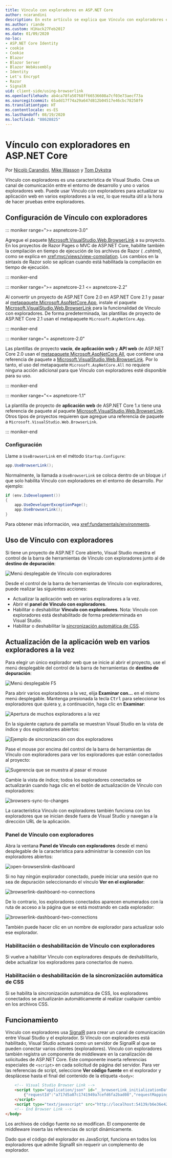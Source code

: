 ```yaml
---
title: Vínculo con exploradores en ASP.NET Core
author: ncarandini
description: En este artículo se explica que Vínculo con exploradores es una característica de Visual Studio que vincula el entorno de desarrollo con uno o más exploradores web.
ms.author: riande
ms.custom: H1Hack27Feb2017
ms.date: 01/09/2020
no-loc:
- ASP.NET Core Identity
- cookie
- Cookie
- Blazor
- Blazor Server
- Blazor WebAssembly
- Identity
- Let's Encrypt
- Razor
- SignalR
uid: client-side/using-browserlink
ms.openlocfilehash: ab4ca78fa50768ff66536608a7cf03e73aecf73a
ms.sourcegitcommit: 65add17f74a29a647d812b04517e46cbc78258f9
ms.translationtype: HT
ms.contentlocale: es-ES
ms.lasthandoff: 08/19/2020
ms.locfileid: "88628825"
---
```

# <a name="browser-link-in-aspnet-core"></a>Vínculo con exploradores en ASP.NET Core

Por [Nicolò Carandini](https://github.com/ncarandini), [Mike Wasson](https://github.com/MikeWasson) y [Tom Dykstra](https://github.com/tdykstra)

Vínculo con exploradores es una característica de Visual Studio. Crea un canal de comunicación entre el entorno de desarrollo y uno o varios exploradores web. Puede usar Vínculo con exploradores para actualizar su aplicación web en varios exploradores a la vez, lo que resulta útil a la hora de hacer pruebas entre exploradores.

## <a name="browser-link-setup"></a>Configuración de Vínculo con exploradores

::: moniker range=">= aspnetcore-3.0"

Agregue el paquete [Microsoft.VisualStudio.Web.BrowserLink](https://www.nuget.org/packages/Microsoft.VisualStudio.Web.BrowserLink/) a su proyecto. En los proyectos de Razor Pages o MVC de ASP.NET Core, habilite también la compilación en tiempo de ejecución de los archivos de Razor ( *.cshtml*), como se explica en <xref:mvc/views/view-compilation>. Los cambios en la sintaxis de Razor solo se aplican cuando está habilitada la compilación en tiempo de ejecución.

::: moniker-end

::: moniker range=">= aspnetcore-2.1 <= aspnetcore-2.2"

Al convertir un proyecto de ASP.NET Core 2.0 en ASP.NET Core 2.1 y pasar al [metapaquete Microsoft.AspNetCore.App](xref:fundamentals/metapackage-app), instale el paquete [Microsoft.VisualStudio.Web.BrowserLink](https://www.nuget.org/packages/Microsoft.VisualStudio.Web.BrowserLink/) para la funcionalidad de Vínculo con exploradores. De forma predeterminada, las plantillas de proyecto de ASP.NET Core 2.1 usan el metapaquete `Microsoft.AspNetCore.App`.

::: moniker-end

::: moniker range="= aspnetcore-2.0"

Las plantillas de proyecto **vacío**, **de aplicación web** y **API web** de ASP.NET Core 2.0 usan el [metapaquete Microsoft.AspNetCore.All](xref:fundamentals/metapackage), que contiene una referencia de paquete a [Microsoft.VisualStudio.Web.BrowserLink](https://www.nuget.org/packages/Microsoft.VisualStudio.Web.BrowserLink/). Por lo tanto, el uso del metapaquete `Microsoft.AspNetCore.All` no requiere ninguna acción adicional para que Vínculo con exploradores esté disponible para su uso.

::: moniker-end

::: moniker range="<= aspnetcore-1.1"

La plantilla de proyecto de **aplicación web** de ASP.NET Core 1.x tiene una referencia de paquete al paquete [Microsoft.VisualStudio.Web.BrowserLink](https://www.nuget.org/packages/Microsoft.VisualStudio.Web.BrowserLink/). Otros tipos de proyectos requieren que agregue una referencia de paquete a `Microsoft.VisualStudio.Web.BrowserLink`.

::: moniker-end

### <a name="configuration"></a>Configuración

Llame a `UseBrowserLink` en el método `Startup.Configure`:

```csharp
app.UseBrowserLink();
```

Normalmente, la llamada a `UseBrowserLink` se coloca dentro de un bloque `if` que solo habilita Vínculo con exploradores en el entorno de desarrollo. Por ejemplo:

```csharp
if (env.IsDevelopment())
{
    app.UseDeveloperExceptionPage();
    app.UseBrowserLink();
}
```

Para obtener más información, vea <xref:fundamentals/environments>.

## <a name="how-to-use-browser-link"></a>Uso de Vínculo con exploradores

Si tiene un proyecto de ASP.NET Core abierto, Visual Studio muestra el control de la barra de herramientas de Vínculo con exploradores junto al de **destino de depuración**:

![Menú desplegable de Vínculo con exploradores](using-browserlink/_static/browserLink-dropdown-menu.png)

Desde el control de la barra de herramientas de Vínculo con exploradores, puede realizar las siguientes acciones:

* Actualizar la aplicación web en varios exploradores a la vez.
* Abrir el **panel de Vínculo con exploradores**.
* Habilitar o deshabilitar **Vínculo con exploradores**. Nota: Vínculo con exploradores está deshabilitado de forma predeterminada en Visual Studio.
* Habilitar o deshabilitar la [sincronización automática de CSS](#enable-or-disable-css-auto-sync).

## <a name="refresh-the-web-app-in-several-browsers-at-once"></a>Actualización de la aplicación web en varios exploradores a la vez

Para elegir un único explorador web que se inicie al abrir el proyecto, use el menú desplegable del control de la barra de herramientas de **destino de depuración**:

![Menú desplegable F5](using-browserlink/_static/debug-target-dropdown-menu.png)

Para abrir varios exploradores a la vez, elija **Examinar con…** en el mismo menú desplegable. Mantenga presionada la tecla <kbd>Ctrl</kbd> para seleccionar los exploradores que quiera y, a continuación, haga clic en **Examinar**:

![Apertura de muchos exploradores a la vez](using-browserlink/_static/open-many-browsers-at-once.png)

En la siguiente captura de pantalla se muestran Visual Studio en la vista de índice y dos exploradores abiertos:

![Ejemplo de sincronización con dos exploradores](using-browserlink/_static/sync-with-two-browsers-example.png)

Pase el mouse por encima del control de la barra de herramientas de Vínculo con exploradores para ver los exploradores que están conectados al proyecto:

![Sugerencia que se muestra al pasar el mouse](using-browserlink/_static/hoover-tip.png)

Cambie la vista de índice; todos los exploradores conectados se actualizarán cuando haga clic en el botón de actualización de Vínculo con exploradores:

![browsers-sync-to-changes](using-browserlink/_static/browsers-sync-to-changes.png)

La característica Vínculo con exploradores también funciona con los exploradores que se inician desde fuera de Visual Studio y navegan a la dirección URL de la aplicación.

### <a name="the-browser-link-dashboard"></a>Panel de Vínculo con exploradores

Abra la ventana **Panel de Vínculo con exploradores** desde el menú desplegable de la característica para administrar la conexión con los exploradores abiertos:

![open-browserslink-dashboard](using-browserlink/_static/open-browserlink-dashboard.png)

Si no hay ningún explorador conectado, puede iniciar una sesión que no sea de depuración seleccionando el vínculo **Ver en el explorador**:

![browserlink-dashboard-no-connections](using-browserlink/_static/browserlink-dashboard-no-connections.png)

De lo contrario, los exploradores conectados aparecen enumerados con la ruta de acceso a la página que se está mostrando en cada explorador:

![browserlink-dashboard-two-connections](using-browserlink/_static/browserlink-dashboard-two-connections.png)

También puede hacer clic en un nombre de explorador para actualizar solo ese explorador.

### <a name="enable-or-disable-browser-link"></a>Habilitación o deshabilitación de Vínculo con exploradores

Si vuelve a habilitar Vínculo con exploradores después de deshabilitarlo, debe actualizar los exploradores para conectarlos de nuevo.

### <a name="enable-or-disable-css-auto-sync"></a>Habilitación o deshabilitación de la sincronización automática de CSS

Si se habilita la sincronización automática de CSS, los exploradores conectados se actualizarán automáticamente al realizar cualquier cambio en los archivos CSS.

## <a name="how-it-works"></a>Funcionamiento

Vínculo con exploradores usa [SignalR](xref:signalr/introduction) para crear un canal de comunicación entre Visual Studio y el explorador. Si Vínculo con exploradores está habilitado, Visual Studio actuará como un servidor de SignalR al que se pueden conectar varios clientes (exploradores). Vínculo con exploradores también registra un componente de middleware en la canalización de solicitudes de ASP.NET Core. Este componente inserta referencias especiales de `<script>` en cada solicitud de página del servidor. Para ver las referencias de script, seleccione **Ver código fuente** en el explorador y desplácese hasta el final del contenido de la etiqueta `<body>`:

```html
    <!-- Visual Studio Browser Link -->
    <script type="application/json" id="__browserLink_initializationData">
        {"requestId":"a717d5a07c1741949a7cefd6fa2bad08","requestMappingFromServer":false}
    </script>
    <script type="text/javascript" src="http://localhost:54139/b6e36e429d034f578ebccd6a79bf19bf/browserLink" async="async"></script>
    <!-- End Browser Link -->
</body>
```

Los archivos de código fuente no se modifican. El componente de middleware inserta las referencias de script dinámicamente.

Dado que el código del explorador es JavaScript, funciona en todos los exploradores que admite SignalR sin requerir un complemento de explorador.
